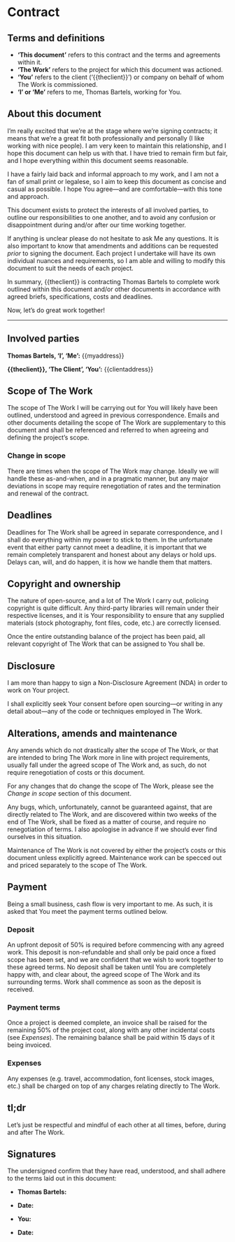 <!--DOCTYPE html><head><meta http-equiv="Content-Type" content="text/html; charset=utf-8"></head><body-->
# Contract

## Terms and definitions

* **‘This document’** refers to this contract and the terms and agreements
	within it.
* **‘The Work’** refers to the project for which this document was actioned.
* **‘You’** refers to the client (‘{{theclient}}’) or company on behalf of
	whom The Work is commissioned.
* **‘I’ or ‘Me’** refers to me, Thomas Bartels, working for You.

## About this document

I’m really excited that we’re at the stage where we’re signing contracts; it
means that we’re a great fit both professionally and personally (I like working
with nice people). I am very keen to maintain this relationship, and I hope
this document can help us with that. I have tried to remain firm but fair, and
I hope everything within this document seems reasonable.

I have a fairly laid back and informal approach to my work, and I am not a fan
of small print or legalese, so I aim to keep this document as concise and
casual as possible. I hope You agree—and are comfortable—with this tone and
approach.

This document exists to protect the interests of all involved parties, to
outline our responsibilities to one another, and to avoid any confusion or
disappointment during and/or after our time working together.

If anything is unclear please do not hesitate to ask Me any questions. It is
also important to know that amendments and additions can be requested _prior_ to
signing the document. Each project I undertake will have its own individual
nuances and requirements, so I am able and willing to modify this document to
suit the needs of each project.

In summary, {{theclient}} is contracting Thomas Bartels to complete work
outlined within this document and/or other documents in accordance with agreed
briefs, specifications, costs and deadlines.

Now, let’s do great work together!

---

## Involved parties

**Thomas Bartels, ‘I’, ‘Me’:**
{{myaddress}}

**{{theclient}}, ‘The Client’, ‘You’:**
{{clientaddress}}

## Scope of The Work

The scope of The Work I will be carrying out for You will likely have been
outlined, understood and agreed in previous correspondence. Emails and other
documents detailing the scope of The Work are supplementary to this document and
shall be referenced and referred to when agreeing and defining the project’s
scope.

### Change in scope

There are times when the scope of The Work may change. Ideally we will handle
these as-and-when, and in a pragmatic manner, but any major deviations in scope
may require renegotiation of rates and the termination and renewal of the
contract.

## Deadlines

Deadlines for The Work shall be agreed in separate correspondence, and I shall
do everything within my power to stick to them. In the unfortunate event that
either party cannot meet a deadline, it is important that we remain completely
transparent and honest about any delays or hold ups. Delays can, will, and do
happen, it is how we handle them that matters.

## Copyright and ownership

The nature of open-source, and a lot of The Work I carry out, policing copyright
is quite difficult. Any third-party libraries will remain under their respective
licenses, and it is Your responsibility to ensure that any supplied materials
(stock photography, font files, code, etc.) are correctly licensed.

Once the entire outstanding balance of the project has been paid, all relevant
copyright of The Work that can be assigned to You shall be.

## Disclosure

I am more than happy to sign a Non-Disclosure Agreement (NDA) in order to work
on Your project.

I shall explicitly seek Your consent before open sourcing—or writing in any
detail about—any of the code or techniques employed in The Work.

## Alterations, amends and maintenance

Any amends which do not drastically alter the scope of The Work, or that are
intended to bring The Work more in line with project requirements, usually fall
under the agreed scope of The Work and, as such, do not require renegotiation of
costs or this document.

For any changes that do change the scope of The Work, please see the _Change
in scope_ section of this document.

Any bugs, which, unfortunately, cannot be guaranteed against, that are directly
related to The Work, and are discovered within two weeks of the end of The
Work, shall be fixed as a matter of course, and require no renegotiation of
terms. I also apologise in advance if we should ever find ourselves in this
situation.

Maintenance of The Work is not covered by either the project’s costs or this
document unless explicitly agreed. Maintenance work can be specced out and
priced separately to the scope of The Work.

## Payment

Being a small business, cash flow is very important to me. As such, it is asked
that You meet the payment terms outlined below.

### Deposit

An upfront deposit of 50% is required before commencing with any agreed work.
This deposit is non-refundable and shall only be paid once a fixed scope has
been set, and we are confident that we wish to work together to these agreed
terms.  No deposit shall be taken until You are completely happy with, and
clear about, the agreed scope of The Work and its surrounding terms. Work shall
commence as soon as the deposit is received.

### Payment terms

Once a project is deemed complete, an invoice shall be raised for the remaining
50% of the project cost, along with any other incidental costs (see _Expenses_).
The remaining balance shall be paid within 15 days of it being invoiced.

### Expenses

Any expenses (e.g. travel, accommodation, font licenses, stock images, etc.)
shall be charged on top of any charges relating directly to The Work.

## tl;dr

Let’s just be respectful and mindful of each other at all times, before, during
and after The Work.

## Signatures

The undersigned confirm that they have read, understood, and shall adhere to the
terms laid out in this document:

* **Thomas Bartels:**

* **Date:**

* **You:**

* **Date:**
